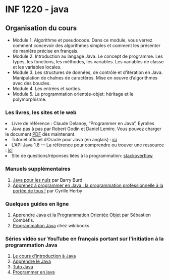 # INF 1220 - java

## Organisation du cours

- Module 1. Algorithme et pseudocode. Dans ce module, vous verrez comment concevoir des algorithmes simples et comment les présenter de manière précise en français.
- Module 2. Introduction au langage Java. Le concept de programme. Les types, les fonctions, les méthodes, les variables. Les variables de classe et les variables locales.
- Module 3. Les structures de données, de contrôle et d’itération en Java. Manipulation de chaînes de caractères. Mise en oeuvre d’algorithmes avec des boucles.
- Module 4. Les entrées et sorties.
- Module 5. La programmation orientée-objet: héritage et le polymorphisme.

<h3> Les livres, les sites et le web </h3>

<li> Livre de référence : Claude Delanoy, “Programmer en Java”, Eyrolles</li>

<li>Java pas à pas par Robert Godin et Daniel Lemire. Vous pouvez charger le document <a href="https://github.com/RobertGodin/JavaPasAPas/raw/master/JavaPasAPas.pdf">PDF</a> dès maintenant.</li>

<li> Tutoriel officiel d&rsquo;Oracle pour Java (en anglais) : <a href="https://docs.oracle.com/javase/tutorial/?sess=16e492aba137894101940f7f88d9f51f">ici</a></li>

<li> L&rsquo;API Java 1.8 &#8212; La référence pour comprendre ou trouver une ressource : <a href="https://docs.oracle.com/javase/8/docs/api/">ici</a></li>

<li> Site de questions/réponses liées à la programmation: <a href="http://stackoverflow.com/">stackoverflow</a></li>
</ol>

<h3>Manuels supplémentaires</h3>

<ol>
<li><a href="https://www.amazon.ca/JAVA-POUR-NULS-4E-ÉDITION/dp/2412046638/">Java pour les nuls</a> par Barry Burd </li>
<li><a href="https://www.renaud-bray.com/Livres_Produit.aspx?id=2384711">Apprenez à programmer en Java : la programmation professionnelle à la portée de tous !</a> par Cyrille Herby </li>
</ol>

<h3>Quelques guides en ligne</h3>

<ol>
<li><a href="https://www.ukonline.be/cours/java/apprendre-java">Apprendre Java et la Programmation Orientée Objet</a> par Sébastien Combéfis.</li>
<li><a href="https://fr.wikibooks.org/wiki/Programmation_Java">Programmation Java</a> chez wikibooks</li>
</ol>

<h3>Séries vidéo sur YouTube en français portant sur l&rsquo;initiation à la programmation Java</h3>

<ol>
<li><a href="https://www.youtube.com/playlist?list=PLrSOXFDHBtfHkq8dd3BbSaopVgRSYtgPv">Le cours d’introduction à Java</a></li><li><a href="https://www.youtube.com/playlist?list=PLMS9Cy4Enq5LKYxJmD1ZIu3C7f3vA00hM">Apprendre le Java</a></li>
<li><a href="https://www.youtube.com/playlist?list=PLBNheBxhHLQxfJhoz193-dRwvc2rl8AOW">Tuto Java</a></li>
<li><a href="https://www.youtube.com/playlist?list=PLlxQJeQRaKDRnvgIvfHTV6ZY8M2eurH95">Programmer en java</a></li>
</ol>
